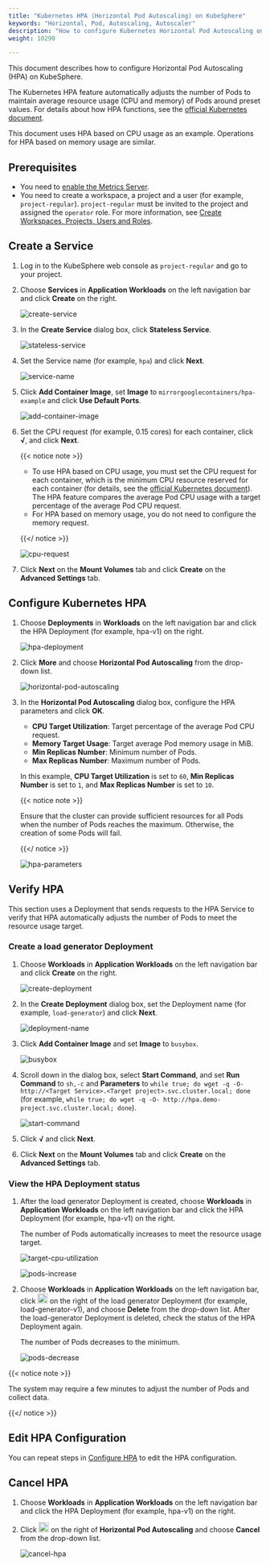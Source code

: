 ```yaml
---
title: "Kubernetes HPA (Horizontal Pod Autoscaling) on KubeSphere"
keywords: "Horizontal, Pod, Autoscaling, Autoscaler"
description: "How to configure Kubernetes Horizontal Pod Autoscaling on KubeSphere."
weight: 10290

---
```


This document describes how to configure Horizontal Pod Autoscaling (HPA) on KubeSphere.

The Kubernetes HPA feature automatically adjusts the number of Pods to maintain average resource usage (CPU and memory) of Pods around preset values. For details about how HPA functions, see the [official Kubernetes document](https://kubernetes.io/docs/tasks/run-application/horizontal-pod-autoscale/).

This document uses HPA based on CPU usage as an example. Operations for HPA based on memory usage are similar.

## Prerequisites

- You need to [enable the Metrics Server](https://kubesphere.io/docs/pluggable-components/metrics-server/).
- You need to create a workspace, a project and a user (for example, `project-regular`). `project-regular` must be invited to the project and assigned the `operator` role. For more information, see [Create Workspaces, Projects, Users and Roles](/docs/quick-start/create-workspace-and-project/).

## Create a Service

1. Log in to the KubeSphere web console as `project-regular` and go to your project.

2. Choose **Services** in **Application Workloads** on the left navigation bar and click **Create** on the right.

   ![create-service](/images/docs/project-user-guide/application-workloads/horizontal-pod-autoscaling/create-service.png)

3. In the **Create Service** dialog box, click **Stateless Service**.

   ![stateless-service](/images/docs/project-user-guide/application-workloads/horizontal-pod-autoscaling/stateless-service.png)

4. Set the Service name (for example, `hpa`) and click **Next**.

   ![service-name](/images/docs/project-user-guide/application-workloads/horizontal-pod-autoscaling/service-name.png)

5. Click **Add Container Image**, set **Image** to `mirrorgooglecontainers/hpa-example` and click **Use Default Ports**.

   ![add-container-image](/images/docs/project-user-guide/application-workloads/horizontal-pod-autoscaling/add-container-image.png)

6. Set the CPU request (for example, 0.15 cores) for each container, click **√**, and click **Next**.

   {{< notice note >}}

   * To use HPA based on CPU usage, you must set the CPU request for each container, which is the minimum CPU resource reserved for each container (for details, see the [official Kubernetes document](https://kubernetes.io/docs/concepts/configuration/manage-resources-containers/)). The HPA feature compares the average Pod CPU usage with a target percentage of the average Pod CPU request.
   * For HPA based on memory usage, you do not need to configure the memory request.

   {{</ notice >}}

   ![cpu-request](/images/docs/project-user-guide/application-workloads/horizontal-pod-autoscaling/cpu-request.png)

7. Click **Next** on the **Mount Volumes** tab and click **Create** on the **Advanced Settings** tab.

## Configure Kubernetes HPA

1. Choose **Deployments** in **Workloads** on the left navigation bar and click the HPA Deployment (for example, hpa-v1) on the right.

   ![hpa-deployment](/images/docs/project-user-guide/application-workloads/horizontal-pod-autoscaling/hpa-deployment.png)

2. Click **More** and choose **Horizontal Pod Autoscaling** from the drop-down list.

   ![horizontal-pod-autoscaling](/images/docs/project-user-guide/application-workloads/horizontal-pod-autoscaling/horizontal-pod-autoscaling.png)

3. In the **Horizontal Pod Autoscaling** dialog box, configure the HPA parameters and click **OK**.

   * **CPU Target Utilization**: Target percentage of the average Pod CPU request.
   * **Memory Target Usage**: Target average Pod memory usage in MiB.
   * **Min Replicas Number**: Minimum number of Pods.
   * **Max Replicas Number**: Maximum number of Pods.

   In this example, **CPU Target Utilization** is set to `60`, **Min Replicas Number** is set to `1`, and **Max Replicas Number** is set to `10`.

   {{< notice note >}}

   Ensure that the cluster can provide sufficient resources for all Pods when the number of Pods reaches the maximum. Otherwise, the creation of some Pods will fail.

   {{</ notice >}}

   ![hpa-parameters](/images/docs/project-user-guide/application-workloads/horizontal-pod-autoscaling/hpa-parameters.png)

## Verify HPA

This section uses a Deployment that sends requests to the HPA Service to verify that HPA automatically adjusts the number of Pods to meet the resource usage target.

### Create a load generator Deployment

1. Choose **Workloads** in **Application Workloads** on the left navigation bar and click **Create** on the right.

   ![create-deployment](/images/docs/project-user-guide/application-workloads/horizontal-pod-autoscaling/create-deployment.png)

2. In the **Create Deployment** dialog box, set the Deployment name (for example, `load-generator`) and click **Next**.

   ![deployment-name](/images/docs/project-user-guide/application-workloads/horizontal-pod-autoscaling/deployment-name.png)

3. Click **Add Container Image** and set **Image** to `busybox`.

   ![busybox](/images/docs/project-user-guide/application-workloads/horizontal-pod-autoscaling/busybox.png)

4. Scroll down in the dialog box, select **Start Command**, and set **Run Command** to `sh,-c` and **Parameters** to `while true; do wget -q -O- http://<Target Service>.<Target project>.svc.cluster.local; done` (for example, `while true; do wget -q -O- http://hpa.demo-project.svc.cluster.local; done`).

   ![start-command](/images/docs/project-user-guide/application-workloads/horizontal-pod-autoscaling/start-command.png)

5. Click **√** and click **Next**.

6. Click **Next** on the **Mount Volumes** tab and click **Create** on the **Advanced Settings** tab.

### View the HPA Deployment status

1. After the load generator Deployment is created, choose **Workloads** in **Application Workloads** on the left navigation bar and click the HPA Deployment (for example, hpa-v1) on the right.

   The number of Pods automatically increases to meet the resource usage target.

   ![target-cpu-utilization](/images/docs/project-user-guide/application-workloads/horizontal-pod-autoscaling/target-cpu-utilization.png)

   ![pods-increase](/images/docs/project-user-guide/application-workloads/horizontal-pod-autoscaling/pods-increase.png)

2. Choose **Workloads** in **Application Workloads** on the left navigation bar, click <img src="/images/docs/project-user-guide/application-workloads/horizontal-pod-autoscaling/three-dots.png" width="20px" /> on the right of the load generator Deployment (for example, load-generator-v1), and choose **Delete** from the drop-down list. After the load-generator Deployment is deleted, check the status of the HPA Deployment again.

   The number of Pods decreases to the minimum.

   ![pods-decrease](/images/docs/project-user-guide/application-workloads/horizontal-pod-autoscaling/pods-decrease.png)

{{< notice note >}}

The system may require a few minutes to adjust the number of Pods and collect data.

{{</ notice >}}

## Edit HPA Configuration

You can repeat steps in [Configure HPA](#configure-hpa) to edit the HPA configuration.

## Cancel HPA

1. Choose **Workloads** in **Application Workloads** on the left navigation bar and click the HPA Deployment (for example, hpa-v1) on the right.

2. Click <img src="/images/docs/project-user-guide/application-workloads/horizontal-pod-autoscaling/three-dots.png" width="20px" /> on the right of **Horizontal Pod Autoscaling** and choose **Cancel** from the drop-down list.

   ![cancel-hpa](/images/docs/project-user-guide/application-workloads/horizontal-pod-autoscaling/cancel-hpa.png)

